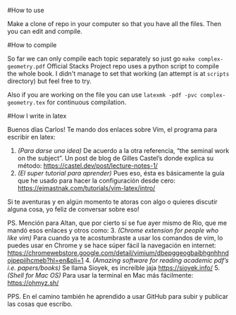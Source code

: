 #How to use

Make a clone of repo in your computer so that you have all the files. Then you can edit and compile.

#How to compile

So far we can only compile each topic separately so just go
``make complex-geometry.pdf``
Official Stacks Project repo uses a python script to compile the whole book. I didn't manage to set that working (an attempt is at ``scripts`` directory) but feel free to try.

Also if you are working on the file you can use 
``latexmk -pdf -pvc complex-geometry.tex``
for continuous compilation.

#How I write in latex

Buenos días Carlos! Te mando dos enlaces sobre Vim, el programa para escribir en latex:

1. *(Para darse una idea)* De acuerdo a la otra referencia, “the seminal work on the subject”. Un post de blog de Gilles Castel’s donde explica su método: https://castel.dev/post/lecture-notes-1/
2. ⁠*(El super tutorial para aprender)* Pues eso, ésta es básicamente la guía que he usado para hacer la configuración desde cero: https://ejmastnak.com/tutorials/vim-latex/intro/

Si te aventuras y en algún momento te atoras con algo o quieres discutir alguna cosa, yo feliz de conversar sobre eso!

PS. Mención para Altan, que por cierto sí se fue ayer mismo de Rio, que me mandó esos enlaces y otros como:
3. *(Chrome extension for people who like vim)* Para cuando ya te acostumbraste a usar los comandos de vim, lo puedes usar en Chrome y se hace súper fácil la navegación en internet: https://chromewebstore.google.com/detail/vimium/dbepggeogbaibhgnhhndojpepiihcmeb?hl=en&pli=1
4. *(Amazing software for reading academic pdf’s i.e. papers/books)* Se llama Sioyek, es increíble jaja https://sioyek.info/
5. ⁠*(Shell for Mac OS)* Para usar la terminal en Mac más fácilmente: https://ohmyz.sh/

PPS. En el camino también he aprendido a usar GitHub para subir y publicar las cosas que escribo.
